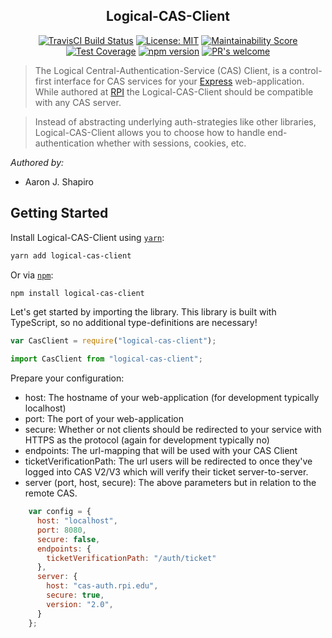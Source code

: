 <h2 align="center">Logical-CAS-Client</h2>
<p align="center">
  <a href="https://travis-ci.org/ashapir0/logical-cas-client"><img src="https://travis-ci.org/ashapir0/logical-cas-client.svg?branch=master" alt="TravisCI Build Status"></a>
  <a href="https://opensource.org/licenses/MIT"><img src="https://img.shields.io/badge/License-MIT-yellow.svg" alt="License: MIT"></a>
  <a href="https://codeclimate.com/github/ashapir0/logical-cas-client/maintainability"><img src="https://api.codeclimate.com/v1/badges/62ca6570553055446a77/maintainability" alt="Maintainability Score"/></a>
  <a href="https://codeclimate.com/github/ashapir0/logical-cas-client/test_coverage"><img src="https://api.codeclimate.com/v1/badges/62ca6570553055446a77/test_coverage" alt="Test Coverage"/></a>
  <a href="https://badge.fury.io/js/logical-cas-client"><img src="https://badge.fury.io/js/logical-cas-client.svg" alt="npm version"></a>
  <a href="https://github.com/ashapir0/logical-cas-client/pulls"><img src="https://img.shields.io/badge/PRs%20-welcome-brightgreen.svg" alt="PR's welcome"></a>
</p>

> The Logical Central-Authentication-Service (CAS) Client, is a control-first interface for CAS services for your <a href="https://expressjs.com" target="_blank">Express</a> web-application. While authored at <a href="https://rpi.edu" target="_blank">RPI</a> the Logical-CAS-Client should be compatible with any CAS server. 

> Instead of abstracting underlying auth-strategies like other libraries, Logical-CAS-Client allows you to choose how to handle end-authentication whether with sessions, cookies, etc.

_Authored by:_
 - Aaron J. Shapiro

## Getting Started

Install Logical-CAS-Client using [`yarn`](https://yarnpkg.com/en/package/logical-cas-client):

```bash
yarn add logical-cas-client
```

Or via [`npm`](https://www.npmjs.com/):

```bash
npm install logical-cas-client
```

Let's get started by importing the library. This library is built with TypeScript, so no additional type-definitions are necessary!

```javascript
var CasClient = require("logical-cas-client");
```

```typescript
import CasClient from "logical-cas-client";
```

Prepare your configuration:
  - host: The hostname of your web-application (for development typically localhost)
  - port: The port of your web-application
  - secure: Whether or not clients should be redirected to your service with HTTPS as the protocol (again for development typically no)
  - endpoints: The url-mapping that will be used with your CAS Client
  - ticketVerificationPath: The url users will be redirected to once they've logged into CAS V2/V3 which will verify their ticket server-to-server.
  - server (port, host, secure): The above parameters but in relation to the remote CAS.

```javascript
    var config = {
      host: "localhost",
      port: 8080,
      secure: false,
      endpoints: {
        ticketVerificationPath: "/auth/ticket"
      },
      server: {
        host: "cas-auth.rpi.edu",
        secure: true,
        version: "2.0",
      }
    };
```